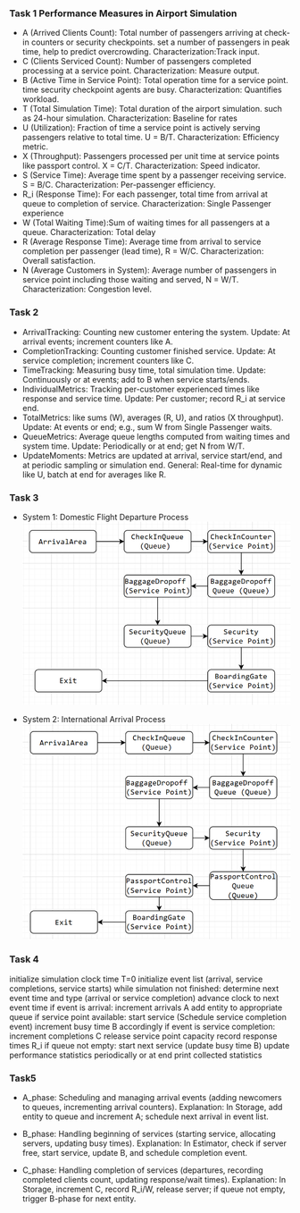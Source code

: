 ### Task 1 Performance Measures in Airport Simulation
- A (Arrived Clients Count): Total number of passengers arriving at check-in counters or security checkpoints. set a number of passengers in peak time, help to predict overcrowding. Characterization:Track input.
- C (Clients Serviced Count): Number of passengers completed processing at a service point. Characterization: Measure output.
- B (Active Time in Service Point): Total operation time for a service point. time security checkpoint agents are busy. Characterization: Quantifies workload.
- T (Total Simulation Time): Total duration of the airport simulation. such as 24-hour simulation. Characterization: Baseline for rates
- U (Utilization): Fraction of time a service point is actively serving passengers relative to total time. U = B/T. Characterization: Efficiency metric.
- X (Throughput): Passengers processed per unit time at service points like passport control. X = C/T. Characterization: Speed indicator.
- S (Service Time): Average time spent by a passenger receiving service. S = B/C. Characterization: Per-passenger efficiency.
- R_i (Response Time): For each passenger, total time from arrival at queue to completion of service. Characterization: Single Passenger experience 
- W (Total Waiting Time):Sum of waiting times for all passengers at a queue. Characterization: Total delay
- R (Average Response Time): Average time from arrival to service completion per passenger (lead time), R = W/C. Characterization: Overall satisfaction.
- N (Average Customers in System): Average number of passengers in service point including those waiting and served, N = W/T. Characterization: Congestion level.
### Task 2 
- ArrivalTracking: Counting new customer entering the system. Update: At arrival events; increment counters like A.
- CompletionTracking: Counting customer finished service. Update: At service completion; increment counters like C.
- TimeTracking: Measuring busy time, total simulation time. Update: Continuously or at events; add to B when service starts/ends.
- IndividualMetrics: Tracking per-customer experienced times like response and service time. Update: Per customer; record R_i at service end.
- TotalMetrics: like sums (W), averages (R, U), and ratios (X throughput). Update: At events or end; e.g., sum W from Single Passenger waits.
- QueueMetrics: Average queue lengths computed from waiting times and system time. Update: Periodically or at end; get N from W/T.
- UpdateMoments: Metrics are updated at arrival, service start/end, and at periodic sampling or simulation end. General: Real-time for dynamic  like U, batch at end for averages like R.
### Task 3 
- System 1: Domestic Flight Departure Process
![alt text](image.png)

- System 2: International Arrival Process
![alt text](image-1.png)
### Task 4
initialize simulation clock time T=0
initialize event list (arrival, service completions, service starts)
while simulation not finished:
    determine next event time and type (arrival or service completion)
    advance clock to next event time
    if event is arrival:
        increment arrivals A
        add entity to appropriate queue
        if service point available:
            start service (Schedule service completion event)
            increment busy time B accordingly
    if event is service completion:
        increment completions C
        release service point capacity
        record response times R_i
        if queue not empty:
            start next service (update busy time B)
update performance statistics periodically or at end
print collected statistics
### Task5
- A_phase: Scheduling and managing arrival events (adding newcomers to queues, incrementing arrival counters). Explanation: In Storage, add entity to queue and increment A; schedule next arrival in event list.

- B_phase: Handling beginning of services (starting service, allocating servers, updating busy times). Explanation: In Estimator, check if server free, start service, update B, and schedule completion event.

- C_phase: Handling completion of services (departures, recording completed clients count, updating response/wait times). Explanation: In Storage, increment C, record R_i/W, release server; if queue not empty, trigger B-phase for next entity.
